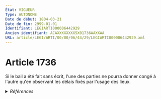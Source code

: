 ```yaml
---
État: VIGUEUR
Type: AUTONOME
Date de début: 1804-03-21
Date de fin: 2999-01-01
Identifiant: LEGIARTI000006442929
Ancien identifiant: ACAXXXXXXXX5X01736AAXXAA
URL: article/LEGI/ARTI/00/00/06/44/29/LEGIARTI000006442929.xml
---
```


<h1>Article 1736</h1>

Si le bail a été fait sans écrit, l'une des parties ne pourra donner congé à
l'autre qu'en observant les délais fixés par l'usage des lieux.


<details>
  <summary><em>Références</em></summary>

  <h2>Articles faisant référence à l'article</h2>
  
  <ul>
    <li>
      <a href="https://legal.tricoteuses.fr//redirection/LEGIARTI000025559454?vers=git&vers=legifrance">Code de commerce - article L145-9 AUTONOME MODIFIE, en vigueur du 2012-03-24 au 2014-06-20</a> CITATION source
    </li>
    <li>
      <a href="https://legal.tricoteuses.fr//redirection/LEGIARTI000029108814?vers=git&vers=legifrance">Code de commerce - article L145-9 AUTONOME MODIFIE, en vigueur du 2014-06-20 au 2015-08-08</a> CITATION source
    </li>
    <li>
      <a href="https://legal.tricoteuses.fr//redirection/LEGIARTI000031012840?vers=git&vers=legifrance">Code de commerce - article L145-9 AUTONOME VIGUEUR, en vigueur depuis le 2015-08-08</a> CITATION source
    </li>
    <li>
      <a href="https://legal.tricoteuses.fr//redirection/LEGIARTI000033201930?vers=git&vers=legifrance">Code de commerce - article Annexe 4-9 AUTONOME MODIFIE, en vigueur du 2016-10-01 au 2024-09-01</a> CITATION source
    </li>
    <li>
      <a href="https://legal.tricoteuses.fr//redirection/LEGIARTI000032119080?vers=git&vers=legifrance">Décret n° 2016-230 du 26 février 2016 relatif aux tarifs de certains professionnels du droit et au fonds interprofessionnel de l'accès au droit et à la justice - article ENTIEREMENT_MODIF</a> CITATION source
    </li>
    <li>
      <a href="https://legal.tricoteuses.fr//redirection/LEGIARTI000006484149?vers=git&vers=legifrance">Décret n°53-960 du 30 septembre 1953 réglant les rapports entre bailleurs et locataires en ce qui concerne le renouvellement des baux à loyer d'immeubles ou de locaux à usage commercial, industriel ou artisanal - article 5 AUTONOME ABROGE, en vigueur du 1970-01-04 au 2000-09-21</a> CITATION source
    </li>
  </ul>
  
  <h2>Références faites par l'article</h2>
  
  <ul>
    <li>
      1953-09-30 CITATION cible <a href="https://legal.tricoteuses.fr//redirection/LEGIARTI000006484149?vers=git&vers=legifrance">Décret n°53-960 du 30 septembre 1953 réglant les rapports entre bailleurs et locataires en ce qui concerne le renouvellement des baux à loyer d'immeubles ou de locaux à usage commercial, industriel ou artisanal - article 5 AUTONOME ABROGE, en vigueur du 1970-01-04 au 2000-09-21</a>
    </li>
    <li>
      2016-02-26 CITATION cible <a href="https://legal.tricoteuses.fr//redirection/LEGIARTI000032119080?vers=git&vers=legifrance">Décret n° 2016-230 du 26 février 2016 relatif aux tarifs de certains professionnels du droit et au fonds interprofessionnel de l'accès au droit et à la justice - article ENTIEREMENT_MODIF</a>
    </li>
    <li>
      2999-01-01 CITATION cible <a href="https://legal.tricoteuses.fr//redirection/LEGIARTI000049887257?vers=git&vers=legifrance">Code de commerce - article Annexe 4-9 AUTONOME VIGUEUR, en vigueur depuis le 2024-09-01</a>
    </li>
    <li>
      2999-01-01 CITATION cible <a href="https://legal.tricoteuses.fr//redirection/LEGIARTI000031012840?vers=git&vers=legifrance">Code de commerce - article L145-9 AUTONOME VIGUEUR, en vigueur depuis le 2015-08-08</a>
    </li>
    <li>
      CODIFICATION source Loi 1804-03-07
    </li>
    <li>
      CREATION source Loi 1804-03-07 promulguée le 17 mars 1804
    </li>
  </ul>
</details>
